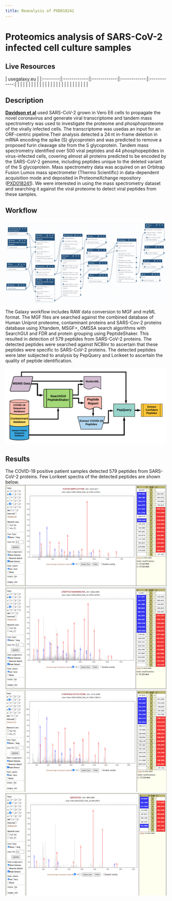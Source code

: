 ```yaml
---
title: Reanalysis of PXD018241
---
```


# Proteomics analysis of SARS-CoV-2 infected cell culture samples

## Live Resources

| usegalaxy.eu |
|:--------:|:------------:|:------------:|:------------:|:------------:|
| <FlatShield label="Input data" message="view" href="https://usegalaxy.eu/u/pratikjagtap/h/pxd018241-inputs-for-pepquery-and-lorikeet-09022020-analysis" alt="Raw data" /> |
| <FlatShield label="PXD018241 history1" message="view" href="https://usegalaxy.eu/u/pratikjagtap/h/1pxd018241-dataset-collection-search-for-raw01and02-pepquery-and-lorikeet-analysis-09092020 " alt="Galaxy history" /> |
| <FlatShield label="PXD018241 history2" message="view" href="https://usegalaxy.eu/u/pratikjagtap/h/2pxd018241-dataset-collection-search-for-raw-3and4-pepquery-and-lorikeet-analysis " alt="Galaxy history" /> |
| <FlatShield label="PXD018241 history3" message="view" href="https://usegalaxy.eu/u/pratikjagtap/h/3pxd018241-dataset-collection-search-for-raw5and6-pepquery-and-lorikeet-analysis-09092020  " alt="Galaxy history" /> |
| <FlatShield label="PXD018241 history4" message="view" href="https://usegalaxy.eu/u/pratikjagtap/h/4pxd018241-dataset-collection-search-for-raw7-8-pepquery-and-lorikeet-analysis-09072020 " alt="Galaxy history" /> |
| <FlatShield label="PXD018241 history5" message="view" href="https://usegalaxy.eu/u/pratikjagtap/h/5pxd018241-dataset-collection-search-for-raw9and10-pepquery-and-lorikeet-analysis  " alt="Galaxy history" /> |
| <FlatShield label="PXD018241 history6" message="view" href="https://usegalaxy.eu/u/pratikjagtap/h/6pxd018241-search-for-raw-11-12-pepquery-and-lorikeet-analysis-09112020  " alt="Galaxy history" /> |
| <FlatShield label="PXD018241 history7" message="view" href="https://usegalaxy.eu/u/pratikjagtap/h/7pxd018241-dataset-collection-search-for-13and14-pepquery-and-lorikeet-analysis-09072020     " alt="Galaxy history" /> |
| <FlatShield label="PXD018241 history8" message="view" href="https://usegalaxy.eu/u/pratikjagtap/h/8apxd018241-search-for-raw15-pepquery-and-lorikeet-analysis-09102020   " alt="Galaxy history" /> |
| <FlatShield label="PXD018241 history9" message="view" href="https://usegalaxy.eu/u/pratikjagtap/h/8bpxd018241-dataset-search-for-raw-16-pepquery-and-lorikeet-analysis-09092020  " alt="Galaxy history" /> |
| <FlatShield label="PXD018241 history10" message="view" href="https://usegalaxy.eu/u/pratikjagtap/h/9pxd018241-dataset-collection-search-for-17and18-pepquery-and-lorikeet-analysis   " alt="Galaxy history" /> |
| <FlatShield label="PXD018241 history11" message="view" href="https://usegalaxy.eu/u/pratikjagtap/h/10pxd018241-dataset-collection-search-for-raw19and20-pepquery-and-lorikeet-analysis " alt="Galaxy history" /> |
| <FlatShield label="workflow" message="run" href="https://usegalaxy.eu/u/pratikjagtap/w/imported-single-dataset-pxd018241-workflow-for-pq-and-lk08222020" /> |


## Description

**[Davidson et al](https://genomemedicine.biomedcentral.com/articles/10.1186/s13073-020-00763-0)** used SARS-CoV-2 grown in Vero E6 cells to propagate the novel coronavirus and generate viral transcriptome and tandem mass spectrometry was used to investigate the proteome and phosphoproteome of the virally infected cells. The transcriptome was usedas an input for an ORF-centric pipeline.Their analysis detected a 24 nt in-frame deletion in mRNA encoding the spike (S) glycoprotein 
and was predicted to remove a proposed furin cleavage site from the S glycoprotein. Tandem mass spectrometry identified over 500 viral
peptides and 44 phosphopeptides in virus-infected cells, covering almost all proteins predicted to be encoded by the SARS-CoV-2 genome, 
including peptides unique to the deleted variant of the S glycoprotein. Mass spectrometry data was acquired on an Orbitrap Fusion Lumos mass spectrometer (Thermo Scientific) in data-dependent acquisition mode and deposited in ProteomeXchange repository ([PXD018241](ftp://ftp.pride.ebi.ac.uk/pride/data/archive/2020/03/PXD018241)). We were interested in using the mass spectrometry dataset and searching it against the viral proteome to detect viral peptides from these samples. 


## Workflow

![](./img/wf.png)

The Galaxy workflow includes RAW data conversion to MGF and mzML format. The MGF files are searched against the combined database of Human 
Uniprot proteome, contaminant proteins and SARS-Cov-2 proteins database using X!tandem, MSGF+, OMSSA search algorithms with SearchGUI and FDR 
and protein grouping using PeptideShaker. This resulted in detection of 579 peptides from SARS-CoV-2 proteins. The detected peptides were 
searched against NCBInr to ascertain that these peptides were specific to SARS-CoV-2 proteins. The detected peptides were later subjected 
to analysis by PepQuery and Lorikeet to ascertain the quality of peptide identification.

![](./../img/wfDB.png)


## Results

The COVID-19 positive patient samples detected 579 peptides from SARS-CoV-2 proteins. Few Lorikeet spectra of the detected peptides are shown below. 
![](./img/PXD018241_VCE.png)
![](./img/PXD018241_LPD.png)
![](./img/PXD018241_CVN.png)
![](./img/PXD018241_QIA.png)


